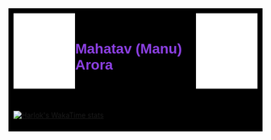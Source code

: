 <div style="background-color: black; padding: 10px;">

<div style="display: flex; justify-content: space-between; align-items: center; width: 100%;">
    <div>
        <img src="./images/ma.png" width="150" height="150" alt=""/>
    </div>
    <div>
        <h1 style="color: #8c40e3; font-family: sans-serif;"">Mahatav (Manu) Arora</h1>
    </div>
    <div>
        <img src="./images/ma.png" width="150" height="150" alt=""/>
    </div>
</div>


<div style="display: flex; gap: 10px; margin-top: 10px">
    <div style="display: inline-block;">
        <img src="https://github-readme-stats.vercel.app/api?username=Mahatav&theme=midnight-purple&show_icons=true&show=reviews,discussions_started,discussions_answered,prs_merged prs_merged_percentage" alt="" />
    </div>
    <div style="display: flex; flex-direction: column; align-items: center;">
        <img src = "https://github-readme-stats.vercel.app/api/top-langs/?username=Mahatav&hide_progress=true&theme=midnight-purple" alt=""/>
    </div>
</div>

[![Harlok's WakaTime stats](https://github-readme-stats.vercel.app/api/wakatime?username=Mahatav&theme=midnight-purple)](https://github.com/Mahatav/github-readme-stats)
